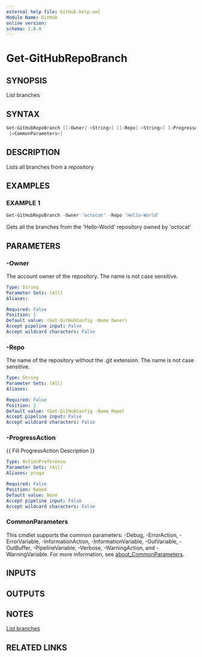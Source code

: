 ```yaml
---
external help file: GitHub-help.xml
Module Name: GitHub
online version:
schema: 2.0.0
---
```


# Get-GitHubRepoBranch

## SYNOPSIS
List branches

## SYNTAX

```powershell
Get-GitHubRepoBranch [[-Owner] <String>] [[-Repo] <String>] [-ProgressAction <ActionPreference>]
 [<CommonParameters>]
```

## DESCRIPTION
Lists all branches from a repository

## EXAMPLES

### EXAMPLE 1
```powershell
Get-GitHubRepoBranch -Owner 'octocat' -Repo 'Hello-World'
```

Gets all the branches from the 'Hello-World' repository owned by 'octocat'

## PARAMETERS

### -Owner
The account owner of the repository.
The name is not case sensitive.

```yaml
Type: String
Parameter Sets: (All)
Aliases:

Required: False
Position: 1
Default value: (Get-GitHubConfig -Name Owner)
Accept pipeline input: False
Accept wildcard characters: False
```

### -Repo
The name of the repository without the .git extension.
The name is not case sensitive.

```yaml
Type: String
Parameter Sets: (All)
Aliases:

Required: False
Position: 2
Default value: (Get-GitHubConfig -Name Repo)
Accept pipeline input: False
Accept wildcard characters: False
```

### -ProgressAction
{{ Fill ProgressAction Description }}

```yaml
Type: ActionPreference
Parameter Sets: (All)
Aliases: proga

Required: False
Position: Named
Default value: None
Accept pipeline input: False
Accept wildcard characters: False
```

### CommonParameters
This cmdlet supports the common parameters: -Debug, -ErrorAction, -ErrorVariable, -InformationAction, -InformationVariable, -OutVariable, -OutBuffer, -PipelineVariable, -Verbose, -WarningAction, and -WarningVariable. For more information, see [about_CommonParameters](http://go.microsoft.com/fwlink/?LinkID=113216).

## INPUTS

## OUTPUTS

## NOTES
[List branches](https://docs.github.com/rest/branches/branches#list-branches)

## RELATED LINKS

